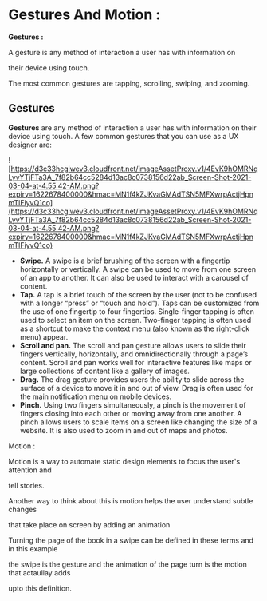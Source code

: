 # Gestures And Motion :

**Gestures :** 

A gesture is any method of interaction a user has with information on

their device using touch.

The most common gestures are tapping, scrolling, swiping, and zooming.

## Gestures

**Gestures** are any method of interaction a user has with information on their device using touch. A few common gestures that you can use as a UX designer are:

![https://d3c33hcgiwev3.cloudfront.net/imageAssetProxy.v1/4EvK9hOMRNqLyvYTjFTa3A_7f82b64cc5284d13ac8c0738156d22ab_Screen-Shot-2021-03-04-at-4.55.42-AM.png?expiry=1622678400000&hmac=MN1f4kZJKvaGMAdTSN5MFXwrpActjHpnmTlFiyvQ1co](https://d3c33hcgiwev3.cloudfront.net/imageAssetProxy.v1/4EvK9hOMRNqLyvYTjFTa3A_7f82b64cc5284d13ac8c0738156d22ab_Screen-Shot-2021-03-04-at-4.55.42-AM.png?expiry=1622678400000&hmac=MN1f4kZJKvaGMAdTSN5MFXwrpActjHpnmTlFiyvQ1co)

- **Swipe.** A swipe is a brief brushing of the screen with a fingertip horizontally or vertically. A swipe can be used to move from one screen of an app to another. It can also be used to interact with a carousel of content.
- **Tap.** A tap is a brief touch of the screen by the user (not to be confused with a longer “press” or “touch and hold”). Taps can be customized from the use of one fingertip to four fingertips. Single-finger tapping is often used to select an item on the screen. Two-finger tapping is often used as a shortcut to make the context menu (also known as the right-click menu) appear.
- **Scroll and pan.** The scroll and pan gesture allows users to slide their fingers vertically, horizontally, and omnidirectionally through a page’s content. Scroll and pan works well for interactive features like maps or large collections of content like a gallery of images.
- **Drag.** The drag gesture provides users the ability to slide across the surface of a device to move it in and out of view. Drag is often used for the main notification menu on mobile devices.
- **Pinch.** Using two fingers simultaneously, a pinch is the movement of fingers closing into each other or moving away from one another. A pinch allows users to scale items on a screen like changing the size of a website. It is also used to zoom in and out of maps and photos.

Motion : 

Motion is a way to automate static design elements to focus the user's attention and

tell stories.

Another way to think about this is motion helps the user understand subtle changes

that take place on screen by adding an animation

Turning the page of the book in a swipe can be defined in these terms and in this example 

the swipe is the gesture and the animation of the page turn is the motion that actaullay adds 

upto this definition.